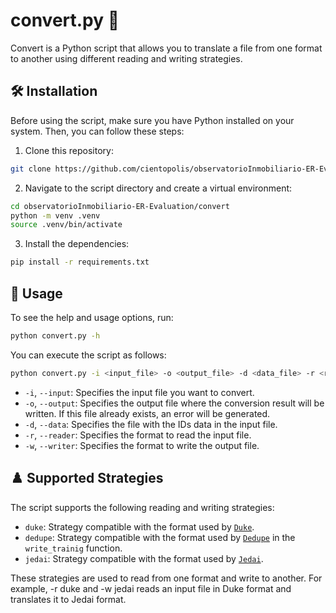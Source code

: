 # convert.py :arrows_counterclockwise:

Convert is a Python script that allows you to translate a file
from one format to another using different reading and writing strategies.

## :hammer_and_wrench: Installation

Before using the script, make sure you have Python installed on your system.
Then, you can follow these steps:

1. Clone this repository:

```bash
git clone https://github.com/cientopolis/observatorioInmobiliario-ER-Evaluation
```

2. Navigate to the script directory and create a virtual environment:

```bash
cd observatorioInmobiliario-ER-Evaluation/convert
python -m venv .venv
source .venv/bin/activate
```

3. Install the dependencies:

```bash
pip install -r requirements.txt
```

## :rocket: Usage

To see the help and usage options, run:

```bash
python convert.py -h
```

You can execute the script as follows:

```bash
python convert.py -i <input_file> -o <output_file> -d <data_file> -r <reader> -w <writer>
```

- `-i`, `--input`: Specifies the input file you want to convert.
- `-o`, `--output`: Specifies the output file where the conversion result
    will be written. If this file already exists, an error will be generated.
- `-d`, `--data`: Specifies the file with the IDs data in the input file.
- `-r`, `--reader`: Specifies the format to read the input file.
- `-w`, `--writer`: Specifies the format to write the output file.

## :chess_pawn: Supported Strategies

The script supports the following reading and writing strategies:

- `duke`: Strategy compatible with the format used by [`Duke`](https://github.com/larsga/Duke/).
- `dedupe`: Strategy compatible with the format used by [`Dedupe`](https://github.com/dedupeio/dedupe) in the `write_trainig` function.
- `jedai`: Strategy compatible with the format used by [`Jedai`](https://github.com/AI-team-UoA/pyJedAI/tree/main).

These strategies are used to read from one format and write to another.
For example, -r duke and -w jedai reads an input file in Duke format
and translates it to Jedai format.
